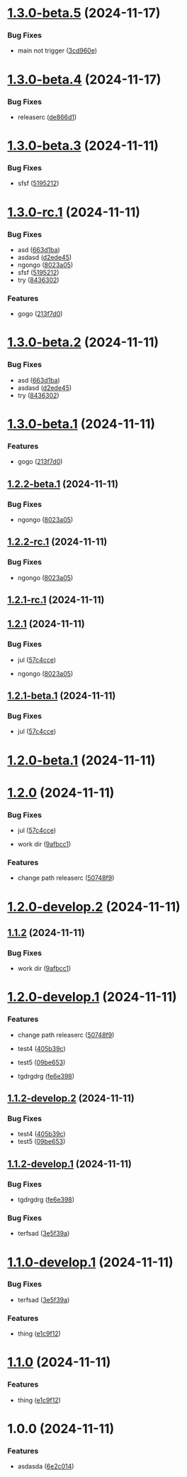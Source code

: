 # [1.3.0-beta.5](https://github.com/DarNattp/semver/compare/1.3.0-beta.4...1.3.0-beta.5) (2024-11-17)


### Bug Fixes

* main not trigger ([3cd960e](https://github.com/DarNattp/semver/commit/3cd960e1e07b6e9c701c0f5ac37f6c9180fe9103))


# [1.3.0-beta.4](https://github.com/DarNattp/semver/compare/1.3.0-beta.3...1.3.0-beta.4) (2024-11-17)


### Bug Fixes

* releaserc ([de866d1](https://github.com/DarNattp/semver/commit/de866d15114f3d33b79dca7537335c9de94fe16f))

# [1.3.0-beta.3](https://github.com/DarNattp/semver/compare/1.3.0-beta.2...1.3.0-beta.3) (2024-11-11)


### Bug Fixes

* sfsf ([5195212](https://github.com/DarNattp/semver/commit/5195212ce2a75d4bf4609203fafe057b94768056))

# [1.3.0-rc.1](https://github.com/DarNattp/semver/compare/1.2.1...1.3.0-rc.1) (2024-11-11)


### Bug Fixes

* asd ([663d1ba](https://github.com/DarNattp/semver/commit/663d1ba4e1fe175a5c97cb4976c0bfe122170c30))
* asdasd ([d2ede45](https://github.com/DarNattp/semver/commit/d2ede453e2a5b8675e8a8dfee36da2a9528fbf3b))
* ngongo ([8023a05](https://github.com/DarNattp/semver/commit/8023a05989787f9ed7a0ff2d7402de6352920095))
* sfsf ([5195212](https://github.com/DarNattp/semver/commit/5195212ce2a75d4bf4609203fafe057b94768056))
* try ([8436302](https://github.com/DarNattp/semver/commit/8436302e1d7449fa1c095ed213be846491843d0c))


### Features

* gogo ([213f7d0](https://github.com/DarNattp/semver/commit/213f7d0f2dc00651014c8013444bdbb258ca8382))

# [1.3.0-beta.2](https://github.com/DarNattp/semver/compare/1.3.0-beta.1...1.3.0-beta.2) (2024-11-11)


### Bug Fixes

* asd ([663d1ba](https://github.com/DarNattp/semver/commit/663d1ba4e1fe175a5c97cb4976c0bfe122170c30))
* asdasd ([d2ede45](https://github.com/DarNattp/semver/commit/d2ede453e2a5b8675e8a8dfee36da2a9528fbf3b))
* try ([8436302](https://github.com/DarNattp/semver/commit/8436302e1d7449fa1c095ed213be846491843d0c))

# [1.3.0-beta.1](https://github.com/DarNattp/semver/compare/1.2.2-beta.1...1.3.0-beta.1) (2024-11-11)


### Features

* gogo ([213f7d0](https://github.com/DarNattp/semver/commit/213f7d0f2dc00651014c8013444bdbb258ca8382))

## [1.2.2-beta.1](https://github.com/DarNattp/semver/compare/1.2.1...1.2.2-beta.1) (2024-11-11)


### Bug Fixes

* ngongo ([8023a05](https://github.com/DarNattp/semver/commit/8023a05989787f9ed7a0ff2d7402de6352920095))

## [1.2.2-rc.1](https://github.com/DarNattp/semver/compare/1.2.1...1.2.2-rc.1) (2024-11-11)


### Bug Fixes

* ngongo ([8023a05](https://github.com/DarNattp/semver/commit/8023a05989787f9ed7a0ff2d7402de6352920095))

## [1.2.1-rc.1](https://github.com/DarNattp/semver/compare/1.2.0...1.2.1-rc.1) (2024-11-11)

## [1.2.1](https://github.com/DarNattp/semver/compare/1.2.0...1.2.1) (2024-11-11)



### Bug Fixes

* jul ([57c4cce](https://github.com/DarNattp/semver/commit/57c4cce80dddf0466d504970feeea16f620da610))

* ngongo ([8023a05](https://github.com/DarNattp/semver/commit/8023a05989787f9ed7a0ff2d7402de6352920095))



## [1.2.1-beta.1](https://github.com/DarNattp/semver/compare/1.2.0...1.2.1-beta.1) (2024-11-11)


### Bug Fixes

* jul ([57c4cce](https://github.com/DarNattp/semver/commit/57c4cce80dddf0466d504970feeea16f620da610))

# [1.2.0-beta.1](https://github.com/DarNattp/semver/compare/1.1.2...1.2.0-beta.1) (2024-11-11)

# [1.2.0](https://github.com/DarNattp/semver/compare/1.1.2...1.2.0) (2024-11-11)



### Bug Fixes


* jul ([57c4cce](https://github.com/DarNattp/semver/commit/57c4cce80dddf0466d504970feeea16f620da610))


* work dir ([9afbcc1](https://github.com/DarNattp/semver/commit/9afbcc14ac6ad42ffb452b852664799636071c91))


### Features

* change path releaserc ([50748f9](https://github.com/DarNattp/semver/commit/50748f996007a39b89ade7f54a454bf9cea3f0fd))

# [1.2.0-develop.2](https://github.com/DarNattp/semver/compare/1.2.0-develop.1...1.2.0-develop.2) (2024-11-11)

## [1.1.2](https://github.com/DarNattp/semver/compare/1.1.1...1.1.2) (2024-11-11)



### Bug Fixes


* work dir ([9afbcc1](https://github.com/DarNattp/semver/commit/9afbcc14ac6ad42ffb452b852664799636071c91))

# [1.2.0-develop.1](https://github.com/DarNattp/semver/compare/1.1.2-develop.2...1.2.0-develop.1) (2024-11-11)


### Features

* change path releaserc ([50748f9](https://github.com/DarNattp/semver/commit/50748f996007a39b89ade7f54a454bf9cea3f0fd))

* test4 ([405b39c](https://github.com/DarNattp/semver/commit/405b39cc1cb27ae65b199e5eadc2b9afd850969e))
* test5 ([09be653](https://github.com/DarNattp/semver/commit/09be653881b1a38f9cc8ee5477eeee57ee3aae81))
* tgdrgdrg ([fe6e398](https://github.com/DarNattp/semver/commit/fe6e3984b72df878cafb0c4a8d194c01da316dad))


## [1.1.2-develop.2](https://github.com/DarNattp/semver/compare/1.1.2-develop.1...1.1.2-develop.2) (2024-11-11)


### Bug Fixes

* test4 ([405b39c](https://github.com/DarNattp/semver/commit/405b39cc1cb27ae65b199e5eadc2b9afd850969e))
* test5 ([09be653](https://github.com/DarNattp/semver/commit/09be653881b1a38f9cc8ee5477eeee57ee3aae81))

## [1.1.2-develop.1](https://github.com/DarNattp/semver/compare/1.1.1...1.1.2-develop.1) (2024-11-11)


### Bug Fixes

* tgdrgdrg ([fe6e398](https://github.com/DarNattp/semver/commit/fe6e3984b72df878cafb0c4a8d194c01da316dad))

### Bug Fixes

* terfsad ([3e5f39a](https://github.com/DarNattp/semver/commit/3e5f39ab2e01262a38a9794e29a3f829b67ded02))

# [1.1.0-develop.1](https://github.com/DarNattp/semver/compare/1.0.0...1.1.0-develop.1) (2024-11-11)


### Bug Fixes

* terfsad ([3e5f39a](https://github.com/DarNattp/semver/commit/3e5f39ab2e01262a38a9794e29a3f829b67ded02))


### Features

* thing ([e1c9f12](https://github.com/DarNattp/semver/commit/e1c9f12e9cd618c883e712d2340fffb433666edc))


# [1.1.0](https://github.com/DarNattp/semver/compare/1.0.0...1.1.0) (2024-11-11)


### Features

* thing ([e1c9f12](https://github.com/DarNattp/semver/commit/e1c9f12e9cd618c883e712d2340fffb433666edc))

# 1.0.0 (2024-11-11)


### Features

* asdasda ([6e2c014](https://github.com/DarNattp/semver/commit/6e2c01403646a23acc7ea780e7692e6bc23d69f1))
